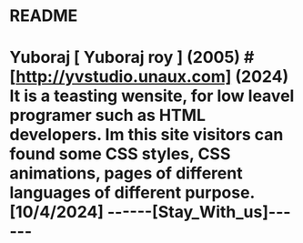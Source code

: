 # README
# Yuboraj  [ Yuboraj roy ] (2005) # [http://yvstudio.unaux.com] (2024)  It is a teasting wensite, for low leavel programer such as HTML developers. Im this site visitors can found some CSS styles, CSS animations, pages of different languages of different purpose. [10/4/2024]  ------[Stay_With_us]------  
